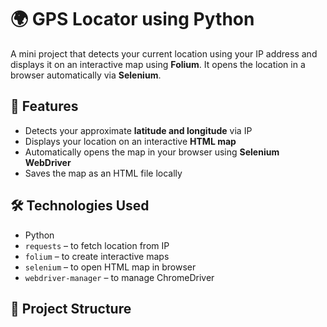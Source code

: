 # 🌍 GPS Locator using Python

A mini project that detects your current location using your IP address and displays it on an interactive map using **Folium**. It opens the location in a browser automatically via **Selenium**.

## 🚀 Features

- Detects your approximate **latitude and longitude** via IP
- Displays your location on an interactive **HTML map**
- Automatically opens the map in your browser using **Selenium WebDriver**
- Saves the map as an HTML file locally

## 🛠️ Technologies Used

- Python
- `requests` – to fetch location from IP
- `folium` – to create interactive maps
- `selenium` – to open HTML map in browser
- `webdriver-manager` – to manage ChromeDriver

## 📂 Project Structure

